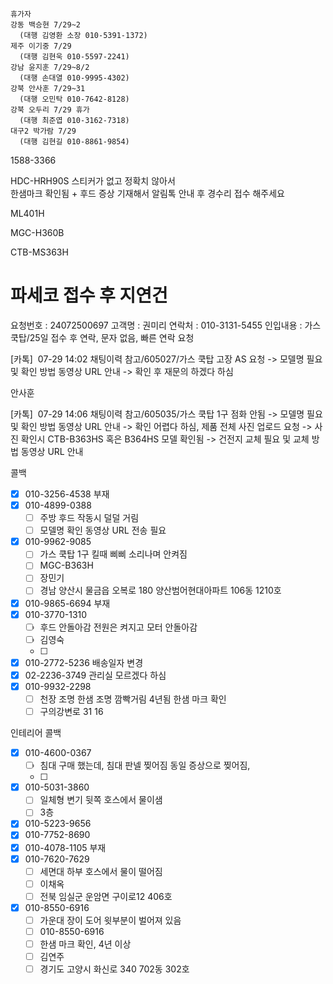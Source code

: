 ```
휴가자
강동 백승현 7/29~2
  (대행 김영환 소장 010-5391-1372)
제주 이기중 7/29
  (대행 김현욱 010-5597-2241)
강남 윤지훈 7/29~8/2
  (대행 손대열 010-9995-4302)
강북 안사훈 7/29~31
  (대행 오민탁 010-7642-8128)
강북 오두리 7/29 휴가
  (대행 최준엽 010-3162-7318)
대구2 박가람 7/29
  (대행 김현길 010-8861-9854)
```

1588-3366 



HDC-HRH90S
스티커가 없고 정확치 않아서  
한샘마크 확인됨 + 후드 증상 기재해서 알림톡 안내 후 경수리 접수 해주세요



ML401H


MGC-H360B

CTB-MS363H


 # 파세코 접수 후 지연건 

요청번호 : 24072500697
고객명 : 권미리
연락처 : 010-3131-5455
인입내용 : 가스 쿡탑/25일 접수 후 연락, 문자 없음, 빠른 연락 요청




[카톡]  07-29 14:02 채팅이력 참고/605027/가스 쿡탑 고장 AS 요청 -> 모델명 필요 및 확인 방법 동영상 URL 안내 -> 확인 후 재문의 하겠다 하심


안사훈 


[카톡]  07-29 14:06 채팅이력 참고/605035/가스 쿡탑 1구 점화 안됨 -> 모델명 필요 및 확인 방법 동영상 URL 안내 -> 확인 어렵다 하심, 제품 전체 사진 업로드 요청 -> 사진 확인시 CTB-B363HS 혹은 B364HS 모델 확인됨 -> 건전지 교체 필요 및 교체 방법 동영상 URL 안내


콜백
- [x] 010-3256-4538 부재
- [x] 010-4899-0388
  - [ ] 주방 후드 작동시 덜덜 거림
  - [ ] 모델명 확인 동영상 URL 전송 필요
- [x] 010-9962-9085
  - [ ] 가스 쿡탑 1구 킬때 삐삐 소리나며 안켜짐
  - [ ] MGC-B363H
  - [ ] 장민기
  - [ ] 경남 양산시 물금읍 오복로 180  양산범어현대아파트 106동 1210호
- [x] 010-9865-6694 부재
- [x] 010-3770-1310
  - [ ] 후드 안돌아감 전원은 켜지고 모터 안돌아감
  - [ ] 김영숙
  - [ ] 
- [x] 010-2772-5236 배송일자  변경
- [x] 02-2236-3749 관리실 모르겠다 하심
- [x] 010-9932-2298
  - [ ] 천장 조명 한샘 조명 깜빡거림 4년됨 한샘 마크 확인 
  - [ ] 구의강변로 31 16

인테리어 콜백
- [x] 010-4600-0367
  - [ ] 침대 구매 했는데, 침대 판넬 찢어짐 동일 증상으로 찢어짐, 
  - [ ] 
- [x] 010-5031-3860
  - [ ] 일체형 변기 뒷쪽 호스에서 물이샘
  - [ ]  3층
- [x] 010-5223-9656
- [x] 010-7752-8690
- [x] 010-4078-1105 부재
- [x] 010-7620-7629
  - [ ] 세면대 하부 호스에서 물이 떨어짐
  - [ ] 이채옥
  - [ ] 전북 임실군 운암면 구이로12 406호
- [x] 010-8550-6916 
  - [ ] 가운대 장이 도어 윗부분이 벌어져 있음
  - [ ] 010-8550-6916
  - [ ] 한샘 마크 확인, 4년 이상
  - [ ] 김연주
  - [ ] 경기도 고양시 화신로 340 702동 302호